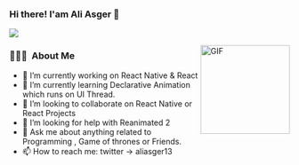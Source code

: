 ### Hi there! I'am Ali Asger 👋
![](https://camo.githubusercontent.com/992babdffd8c74a1502de375fbdf7e4d54773242/68747470733a2f2f6d656469612e67697068792e636f6d2f6d656469612f53576f536b4e36447854737a71494b4571762f67697068792e676966)

<img align="right" alt="GIF" height="160px" src="https://media.giphy.com/media/du3J3cXyzhj75IOgvA/giphy.gif" />

### 👨🏻‍💻 &nbsp;About Me

- 🔭 I’m currently working on React Native & React
- 🌱 I’m currently learning Declarative Animation which runs on UI Thread.
- 👯 I’m looking to collaborate on React Native or React Projects
- 🤔 I’m looking for help with Reanimated 2
- 💬 Ask me about anything related to Programming , Game of thrones or Friends.
- 📫 How to reach me: twitter -> aliasger13

